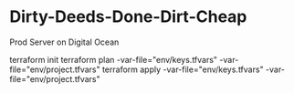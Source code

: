 # Dirty-Deeds-Done-Dirt-Cheap
Prod Server on Digital Ocean

terraform init
terraform plan -var-file="env/keys.tfvars" -var-file="env/project.tfvars"
terraform apply -var-file="env/keys.tfvars" -var-file="env/project.tfvars"
